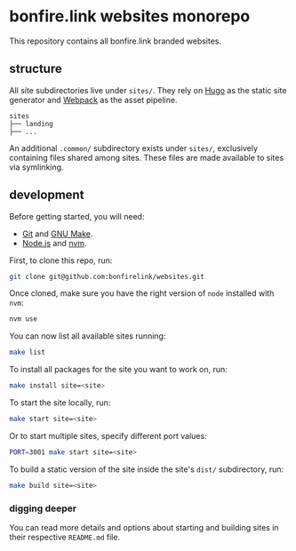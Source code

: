 # bonfire.link websites monorepo

This repository contains all bonfire.link branded websites.

## structure

All site subdirectories live under `sites/`. They rely on [Hugo](https://gohugo.io/) as the static site generator and [Webpack](https://webpack.js.org/) as the asset pipeline.

```
sites
├── landing
├── ...
```

An additional `.common/` subdirectory exists under `sites/`, exclusively containing files shared among sites. These files are made available to sites via symlinking.

## development

Before getting started, you will need:
- [Git](https://git-scm.com/downloads) and [GNU Make](https://www.gnu.org/software/make/).
- [Node.js](https://nodejs.org/en/download/) and [nvm](https://github.com/nvm-sh/nvm).

First, to clone this repo, run:

```sh
git clone git@github.com:bonfirelink/websites.git
```

Once cloned, make sure you have the right version of `node` installed with `nvm`:

```sh
nvm use
```

You can now list all available sites running:

```sh
make list
```

To install all packages for the site you want to work on, run:

```sh
make install site=<site>
```

To start the site locally, run:

```sh
make start site=<site>
```

Or to start multiple sites, specify different port values:

```sh
PORT=3001 make start site=<site>
```

To build a static version of the site inside the site's `dist/` subdirectory, run:

```sh
make build site=<site>
```

### digging deeper

You can read more details and options about starting and building sites in their respective `README.md` file.
